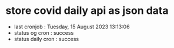 # store covid daily api as json data

- last cronjob : Tuesday, 15 August 2023 13:13:06
- status og cron : success
- status daily cron : success
      
      
